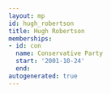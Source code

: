 ```yaml
---
layout: mp
id: hugh_robertson
title: Hugh Robertson
memberships:
- id: con
  name: Conservative Party
  start: '2001-10-24'
  end: 
autogenerated: true
---
```

